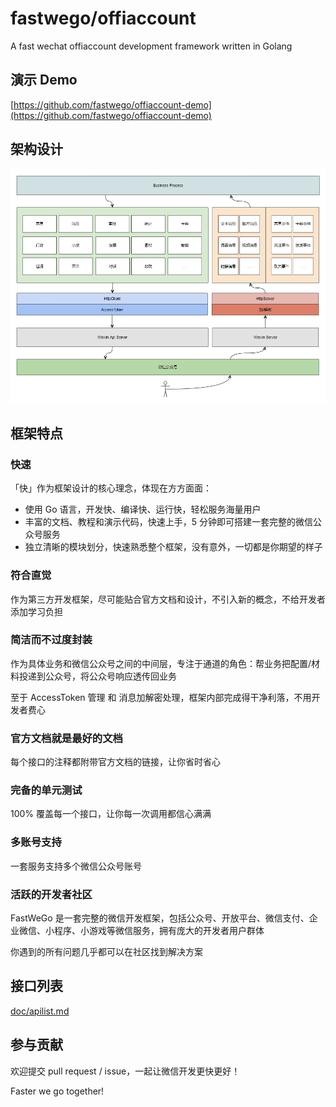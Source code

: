 # fastwego/offiaccount

A fast wechat offiaccount development framework written in Golang

## 演示 Demo

[https://github.com/fastwego/offiaccount-demo](https://github.com/fastwego/offiaccount-demo)

## 架构设计

![sdk](./doc/img/sdk.jpg)

## 框架特点

### 快速

「快」作为框架设计的核心理念，体现在方方面面：

- 使用 Go 语言，开发快、编译快、运行快，轻松服务海量用户
- 丰富的文档、教程和演示代码，快速上手，5 分钟即可搭建一套完整的微信公众号服务
- 独立清晰的模块划分，快速熟悉整个框架，没有意外，一切都是你期望的样子

### 符合直觉

作为第三方开发框架，尽可能贴合官方文档和设计，不引入新的概念，不给开发者添加学习负担

### 简洁而不过度封装

作为具体业务和微信公众号之间的中间层，专注于通道的角色：帮业务把配置/材料投递到公众号，将公众号响应透传回业务

至于 AccessToken 管理 和 消息加解密处理，框架内部完成得干净利落，不用开发者费心

### 官方文档就是最好的文档

每个接口的注释都附带官方文档的链接，让你省时省心

### 完备的单元测试

100% 覆盖每一个接口，让你每一次调用都信心满满

### 多账号支持

一套服务支持多个微信公众号账号

### 活跃的开发者社区

FastWeGo 是一套完整的微信开发框架，包括公众号、开放平台、微信支付、企业微信、小程序、小游戏等微信服务，拥有庞大的开发者用户群体

你遇到的所有问题几乎都可以在社区找到解决方案

## 接口列表

[doc/apilist.md](doc/apilist.md)

## 参与贡献

欢迎提交 pull request / issue，一起让微信开发更快更好！

Faster we go together!